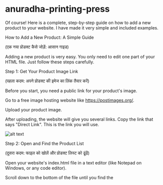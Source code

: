 # anuradha-printing-press

Of course! Here is a complete, step-by-step guide on how to add a new product to your website. I have made it very simple and included examples.

How to Add a New Product: A Simple Guide

(एक नया प्रोडक्ट कैसे जोड़ें: आसान गाइड)

Adding a new product is very easy. You only need to edit one part of your HTML file. Just follow these steps carefully.

Step 1: Get Your Product Image Link

(पहला कदम: अपने प्रोडक्ट की इमेज का लिंक तैयार करें)

Before you start, you need a public link for your product's image.

Go to a free image hosting website like https://postimages.org/.

Upload your product image.

After uploading, the website will give you several links. Copy the link that says "Direct Link". This is the link you will use.

![alt text](https://i.postimg.cc/k5z4LVCr/postimage-guide.png)

Step 2: Open and Find the Product List

(दूसरा कदम: फाइल को खोलें और प्रोडक्ट लिस्ट को ढूंढें)

Open your website's index.html file in a text editor (like Notepad on Windows, or any code editor).

Scroll down to the bottom of the file until you find the <script> section.

Inside the script, find the line that looks like this:

Generated javascript
// --- FULL PRODUCT DATA ---
const products = [


This is the start of your product list.

Step 3: Copy an Existing Product to Use as a Template

(तीसरा कदम: एक टेम्पलेट के रूप में किसी पुराने प्रोडक्ट को कॉपी करें)

To avoid mistakes, it's best to copy an existing product that is similar to your new one.

If you are adding a T-Shirt or a simple item, copy a T-Shirt block.

If you are adding another Phone Case, copy a Phone Case block.

If you are adding a simple product with no options (like a Keychain or Mug), copy a Mug block.

Example: Let's say you want to add a new "Custom Pillow". It's a simple product with no size options, similar to a Mug. So, you would copy the entire block for a Mug, from the opening { to the closing },.

Generated javascript
// Find and copy this whole block
{ 
    id: 'mug-01', 
    name: 'Custom Photo Mug', 
    price: 299, 
    image_plain: 'https://i.postimg.cc/L4Q5DrcL/Chat-GPT-Image-Jul-11-2025-03-45-47-PM.png', 
    image_customized: 'https://i.postimg.cc/rsD87wBW/file-00000000f3346230b33458d933e1c8e9.png', 
    aspect_ratio: 4 / 3, 
    options: null, 
    preview_style: 'top: 25%; left: 15%; width: 70%; height: 50%;' 
},
IGNORE_WHEN_COPYING_START
content_copy
download
Use code with caution.
JavaScript
IGNORE_WHEN_COPYING_END
Step 4: Paste and Edit the Details

(चौथा कदम: पेस्ट करें और जानकारी को बदलें)

Go to the end of the product list, just before the closing ];.

Paste the code you copied in the previous step.

Now, carefully edit the details for your new product.

Here is a breakdown of each field:

id: 📝 Unique ID. Must be unique for each product. Just change the number.

Example: 'mug-05' becomes 'pillow-01'. (Must be in single quotes ' ')

name: 🏷️ Product Name. This is what the customer will see.

Example: 'Quote Mug' becomes 'Custom Photo Pillow'.

price: 💰 Price. Just write the number, without any symbols like "₹".

Example: 299 becomes 549.

image_plain: 🖼️ Main Image. Paste the "Direct Link" you got from PostImages here.

Example: 'https://.../mug.png' becomes 'https://.../pillow.png'.

image_customized: ✨ Hover Image. This image shows when the user moves their mouse over the product.

If you have a second image, paste its link here.

If you only have one image, just use the same link as image_plain.

aspect_ratio: ✂️ Cropper Shape. This sets the shape for the customer's design upload.

1 / 1 for Square (Pillows, Keychains)

3 / 4 for Portrait (T-Shirts)

4 / 3 for Landscape (Mugs)

9 / 16 for Tall Portrait (Phone Cases)

options: ⚙️ Dropdown Options (like Size or Model).

For most products (Pillow, Mug, Keychain), this should be null.

For T-Shirts, copy the options block from a T-shirt.

For Phone Cases, copy the options block from a Phone Case.

preview_style: 🎨 Design Position. This CSS code positions the customer's design on the product preview. It's best to copy this from a similar product.

📌 VERY IMPORTANT: The Comma!

(बहुत ज़रूरी: कॉमा!)

Every product block in the list must end with a comma , except for the very last one.

Generated javascript
const products = [
    { ... product 1 ... },  // <--- Comma
    { ... product 2 ... },  // <--- Comma
    { ... your new product ... } // <--- NO COMMA on the last one
];
IGNORE_WHEN_COPYING_START
content_copy
download
Use code with caution.
JavaScript
IGNORE_WHEN_COPYING_END

If you add your new product to the end of the list, make sure the product before it now has a comma.

Full Example: Adding a "Custom Pillow"

(पूरा उदाहरण: एक "कस्टम पिलो" जोड़ना)

I get my image link: https://i.postimg.cc/Bv8pG5g9/custom-pillow.jpg

I find the products list in the code.

I copy the Mug block because it's a simple product.

I paste it at the end of the list and add a comma to the product that was previously last.

I edit the details.

This is what my new, added code block will look like:

Generated javascript
, // This comma was added to the previous product
    { 
        id: 'pillow-01', 
        name: 'Custom Photo Pillow', 
        price: 549, 
        image_plain: 'https://i.postimg.cc/Bv8pG5g9/custom-pillow.jpg', 
        image_customized: 'https://i.postimg.cc/Bv8pG5g9/custom-pillow.jpg',  // Using same image for hover
        aspect_ratio: 1 / 1,  // Square shape for a pillow
        options: null,        // No size or model options needed
        preview_style: 'top: 20%; left: 20%; width: 60%; height: 60%;' // A good starting position
    } // No comma because this is now the last product
]; // This is the end of the list
IGNORE_WHEN_COPYING_START
content_copy
download
Use code with caution.
JavaScript
IGNORE_WHEN_COPYING_END
Step 5: Save and Check

(पांचवां कदम: सेव करें और जांचें)

Save your index.html file.

Open the file in your browser (or refresh the page if it's already open).

Your new product should now appear in the list!

That's it! By following these steps, you can easily add as many products as you want.
